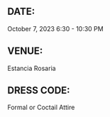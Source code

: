 ## DATE:

October 7, 2023
6:30 - 10:30 PM

## VENUE:

Estancia Rosaria

## DRESS CODE:

Formal or Coctail Attire
